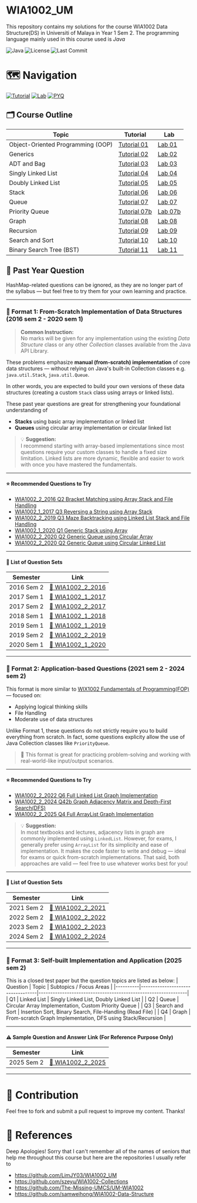 # WIA1002_UM
This repository contains my solutions for the course WIA1002 Data Structure(DS) in Universiti of Malaya in Year 1 Sem 2. The programming language mainly used in this course used is *Java*

![Java](https://img.shields.io/badge/Java-17%2B-orange?logo=openjdk) 
![License](https://img.shields.io/badge/License-MIT-green)
![Last Commit](https://img.shields.io/github/last-commit/tianlongc/WIA1002_UM)

# 🗺️ Navigation
[![Tutorial](https://img.shields.io/badge/📖-Tutorials-blue)](?tab=readme-ov-file#%EF%B8%8F-course-outline)
[![Lab](https://img.shields.io/badge/💻-Lab-orange)](?tab=readme-ov-file#%EF%B8%8F-course-outline)
[![PYQ](https://img.shields.io/badge/📝-Past_Year_Question-yellow)](?tab=readme-ov-file#-past-year-question)

## 🗂️ Course Outline

| Topic                            | Tutorial                                                                                          | Lab                                                                                 |
|----------------------------------|---------------------------------------------------------------------------------------------------|--------------------------------------------------------------------------------------|
| Object-Oriented Programming (OOP) | [Tutorial 01](Tutorial/24068668_WIA1002_Tutorial01.pdf) | [Lab 01](https://github.com/tianlongc/WIA1002_UM/tree/main/Lab/Lab%2001)           |
| Generics                         | [Tutorial 02](Tutorial/24068668_WIA1002_Tutorial02.pdf) | [Lab 02](https://github.com/tianlongc/WIA1002_UM/tree/main/Lab/Lab%2002)            |
| ADT and Bag                      | [Tutorial 03](https://github.com/tianlongc/WIA1002_UM/blob/main/Tutorial/24068668_WIA1002_Tutorial03.pdf) | [Lab 03](https://github.com/tianlongc/WIA1002_UM/tree/main/Lab/Lab%2003)            |
| Singly Linked List               | [Tutorial 04](https://github.com/tianlongc/WIA1002_UM/blob/main/Tutorial/24068668_WIA1002_Tutorial04.pdf) | [Lab 04](https://github.com/tianlongc/WIA1002_UM/tree/main/Lab/Lab%2004)            |
| Doubly Linked List              | [Tutorial 05](https://github.com/tianlongc/WIA1002_UM/blob/main/Tutorial/24068668_WIA1002_Tutorial05.pdf) | [Lab 05](https://github.com/tianlongc/WIA1002_UM/tree/main/Lab/Lab%2005)             |
| Stack                            | [Tutorial 06](https://github.com/tianlongc/WIA1002_UM/blob/main/Tutorial/24068668_WIA1002_Tutorial06.pdf) | [Lab 06](https://github.com/tianlongc/WIA1002_UM/tree/main/Lab/Lab%2006)            |
| Queue                            | [Tutorial 07](https://github.com/tianlongc/WIA1002_UM/blob/main/Tutorial/24068668_WIA1002_Tutorial07.pdf) | [Lab 07](https://github.com/tianlongc/WIA1002_UM/tree/main/Lab/Lab%2007/L7)         |
| Priority Queue                   | [Tutorial 07b](https://github.com/tianlongc/WIA1002_UM/blob/main/Tutorial/24068668_WIA1002_Tutorial07b.pdf) | [Lab 07b](https://github.com/tianlongc/WIA1002_UM/tree/main/Lab/Lab%2007/L7b)       |
| Graph                            | [Tutorial 08](https://github.com/tianlongc/WIA1002_UM/blob/main/Tutorial/24068668_WIA1002_Tutorial08.pdf) | [Lab 08](https://github.com/tianlongc/WIA1002_UM/tree/main/Lab/Lab%2008)            |
| Recursion                        | [Tutorial 09](https://github.com/tianlongc/WIA1002_UM/blob/main/Tutorial/24068668_WIA1002_Tutorial09.pdf) | [Lab 09](https://github.com/tianlongc/WIA1002_UM/tree/main/Lab/Lab%2009)            |
| Search and Sort                  | [Tutorial 10](https://github.com/tianlongc/WIA1002_UM/blob/main/Tutorial/24068668_WIA1002_Tutorial10.pdf) | [Lab 10](https://github.com/tianlongc/WIA1002_UM/tree/main/Lab/Lab%2010)            |
| Binary Search Tree (BST)         | [Tutorial 11](https://github.com/tianlongc/WIA1002_UM/blob/main/Tutorial/24068668_WIA1002_Tutorial11.pdf) | [Lab 11](https://github.com/tianlongc/WIA1002_UM/tree/main/Lab/Lab%2011)            |

## 📝 Past Year Question
HashMap-related questions can be ignored, as they are no longer part of the syllabus — but feel free to try them for your own learning and practice.

---

### 📄 Format 1: From-Scratch Implementation of Data Structures (2016 sem 2 - 2020 sem 1)
> **Common Instruction:**<br>
> No marks will be given for any implementation using the existing _Data Structure_ class or any other _Collection_ classes available from the Java API Library.

These problems emphasize **manual (from-scratch) implementation** of core data structures — without relying on Java's built-in Collection classes e.g. `java.util.Stack`, `java.util.Queue`.

In other words, you are expected to build your own versions of these data structures (creating a custom `Stack` class using arrays or linked lists).

These past year questions are great for strengthening your foundational understanding of
- **Stacks** using basic array implementation or linked list 
- **Queues** using circular array implementation or circular linked list

> 💡 **Suggestion:**<br>
> I recommend starting with array-based implementations since most questions require your custom classes to handle a fixed size limitation. Linked lists are more dynamic, flexible and easier to work with once you have mastered the fundamentals.

---

#### ⭐ Recommended Questions to Try
- [WIA1002_2_2016 Q2 Bracket Matching using Array Stack and File Handling](PYQ/WIA1002_2_2016/Q2array)
- [WIA1002_1_2017 Q3 Reversing a String using Array Stack](PYQ/WIA1002_1_2017/Q3)
- [WIA1002_2_2019 Q3 Maze Backtracking using Linked List Stack and File Handling](PYQ/WIA1002_2_2019/Q3)
- [WIA1002_1_2020 Q1 Generic Stack using Array](PYQ/WIA1002_1_2020/Q1/GenericStack.java)
- [WIA1002_2_2020 Q2 Generic Queue using Circular Array](PYQ/WIA1002_1_2020/Q2/GenericQueue.java)
- [WIA1002_2_2020 Q2 Generic Queue using Circular Linked List](PYQ/WIA1002_1_2020/Q2CLL/GenericQueue.java)

---

#### 📁 List of Question Sets

| Semester     | Link                                     |
|--------------|------------------------------------------|
| 2016 Sem 2   | [📂 WIA1002_2_2016](PYQ/WIA1002_2_2016) |
| 2017 Sem 1   | [📂 WIA1002_1_2017](PYQ/WIA1002_1_2017) |
| 2017 Sem 2   | [📂 WIA1002_2_2017](PYQ/WIA1002_2_2017) |
| 2018 Sem 1   | [📂 WIA1002_1_2018](PYQ/WIA1002_1_2018) |
| 2019 Sem 1   | [📂 WIA1002_1_2019](PYQ/WIA1002_1_2019) |
| 2019 Sem 2   | [📂 WIA1002_2_2019](PYQ/WIA1002_2_2019) |
| 2020 Sem 1   | [📂 WIA1002_1_2020](PYQ/WIA1002_1_2020) |

---

### 📄 Format 2: Application-based Questions (2021 sem 2 - 2024 sem 2)
This format is more similar to [WIX1002 Fundamentals of Programming(FOP)](https://github.com/tianlongc/WIX1002_UM/) — focused on:
- Applying logical thinking skills
- File Handling
- Moderate use of data structures

Unlike Format 1, these questions do not strictly require you to build everything from scratch.
In fact, some questions explicity allow the use of Java Collection classes like `PriorityQueue`.
> 🧠 This format is great for practicing problem-solving and working with real-world-like input/output scenarios.

---

#### ⭐ Recommended Questions to Try
- [WIA1002_2_2022 Q6 Full Linked List Graph Implementation](PYQ/WIA1002_2_2022/Q6)
- [WIA1002_2_2024 Q42b Graph Adjacency Matrix and Depth-First Search(DFS)](PYQ/WIA1002_2_2024/Q42b)
- [WIA1002_2_2025 Q4 Full ArrayList Graph Implementation](PYQ/WIA1002_2_2025/Q4)

> 💡 **Suggestion:**<br>
> In most textbooks and lectures, adjacency lists in graph are commonly implemented using `LinkedList`. However, for exams, I generally prefer using `ArrayList` for its simplicity and ease of implementation. It makes the code faster to write and debug — ideal for exams or quick from-scratch implementations. That said, both approaches are valid — feel free to use whatever works best for you!

---

#### 📁 List of Question Sets

| Semester     | Link                                     |
|--------------|------------------------------------------|
| 2021 Sem 2   | [📂 WIA1002_2_2021](PYQ/WIA1002_2_2021) |
| 2022 Sem 2   | [📂 WIA1002_2_2022](PYQ/WIA1002_2_2022) |
| 2023 Sem 2   | [📂 WIA1002_2_2023](PYQ/WIA1002_2_2023) |
| 2024 Sem 2   | [📂 WIA1002_2_2024](PYQ/WIA1002_2_2024) |

---

### 📄 Format 3: Self-built Implementation and Application (2025 sem 2)
This is a closed test paper but the question topics are listed as below:
| Question | Topic                            | Subtopics / Focus Areas                                      |
|----------|----------------------------------|---------------------------------------------------------------|
| Q1       | Linked List                      | Singly Linked List, Doubly Linked List                        |
| Q2       | Queue                            | Circular Array Implementation, Custom Priority Queue          |
| Q3       | Search and Sort                  | Insertion Sort, Binary Search, File-Handling (Read File)      |
| Q4       | Graph                            | From-scratch Graph Implementation, DFS using Stack/Recursion |

---
#### ⚠️ **Sample Question and Answer Link (For Reference Purpose Only)**   
| Semester     | Link                                                                 |
|--------------|----------------------------------------------------------------------|
| 2025 Sem 2   |[📂 WIA1002_2_2025](/PYQ/WIA1002_2_2025) |

---

# 🤝 Contribution
Feel free to fork and submit a pull request to improve my content. Thanks!

# 🧷 References 
Deep Apologies! Sorry that I can't remember all of the names of seniors that help me throughout this course but here are the repositories I usually refer to
- https://github.com/LimJY03/WIA1002_UM
- https://github.com/szeyu/WIA1002-Collections
- https://github.com/The-Missing-UMCS/UM-WIA1002
- https://github.com/samweihong/WIA1002-Data-Structure

